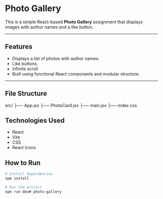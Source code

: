 # Photo Gallery 

This is a simple React-based **Photo Gallery** assignment that displays images with author names and a like button.

---

## Features
- Displays a list of photos with author names.
- Like buttons.
- Infinite scroll
- Built using functional React components and modular structure.

---

## File Structure
src/
├── App.jsx
├── PhotoCard.jsx
├── main.jsx 
├── index.css

## Technologies Used
- React
- Vite
- CSS
- React Icons

## How to Run
```bash
# Install dependencies
npm install

# Run the project
npm run dev#   p h o t o - g a l l e r y  
 